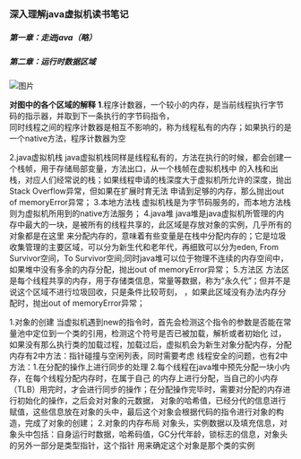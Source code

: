 ### 深入理解java虚拟机读书笔记

##### 第一章：走进java（略）

##### 第二章：运行时数据区域

![图片](https://github.com/havenBoy/notes/raw/master/img/1.png)

**对图中的各个区域的解释**
**1**.程序计数器，一个较小的内存，是当前线程执行字节码的指示器，并取到下一条执行的字节码指令，<br>
      同时线程之间的程序计数器是相互不影响的，称为线程私有的内存；如果执行的是一个native方法，程序计数器为空<br>
	  
2.java虚拟机栈 
   java虚拟机栈同样是线程私有的，方法在执行的时候，都会创建一个栈帧，用于存储局部变量，方法出口，从一个栈帧在虚拟机栈中
的入栈和出栈，对应人们经常说的栈；如果线程申请的栈深度大于虚拟机所允许的深度，抛出Stack Overflow异常，但如果在扩展时育无法
申请到足够的内存，那么抛出out of memoryError异常；
3.本地方法栈
   虚拟机栈是为字节码服务的，而本地方法栈则为虚拟机所用到的native方法服务；
4.java堆
   java堆是java虚拟机所管理的内存中最大的一块，是被所有的线程共享的，此区域是存放对象的实例，几乎所有的对象都是在这里
来分配内存的，意味着有些变量是在栈中分配内存的；它是垃圾收集管理的主要区域，可以分为新生代和老年代，再细致可以分为eden,
From Survivor空间，To Survivor空间;同时java堆可以位于物理不连续的内存空间中，如果堆中没有多余的内存分配，抛出out of memoryError异常；
5.方法区
    方法区是每个线程共享的内存，用于存储类信息，常量等数据，称为“永久代”；但并不是说这个区域不进行垃圾回收，只是条件比较苛刻，
，如果此区域没有办法内存分配时，抛出out of memoryError异常；

1.对象的创建
    当虚拟机遇到new的指令时，首先会检测这个指令的参数是否能在常量池中定位到一个类的引用，检测这个符号是否已被加载，解析或者初始化
过，如果没有那么执行类的加载过程，加载过后，虚拟机会为新生对象分配内存，分配内存有2中方法：指针碰撞与空闲列表，同时需要考虑
线程安全的问题，也有2中方法：1.在分配的操作上进行同步的处理 2.每个线程在java堆中预先分配一块小内存，在每个线程分配内存时，在属于自己
的内存上进行分配，当自己的小内存（TLB）用完时，才会进行同步的操作；在分配操作完毕时，需要对分配的内存进行初始化的操作，之后会对对象的元数据，
对象的哈希值，已经分代的信息进行赋值，这些信息放在对象的头中，最后这个对象会根据代码的指令进行对象的构造，完成了对象的创建；
2.对象的内存布局
    对象头，实例数据以及填充信息，对象头中包括：自身运行时数据，哈希码值，GC分代年龄，锁标志的信息，对象头的另外一部分是类型指针，这个指针
用来确定这个对象是那个类的实例
    
	  
	  

